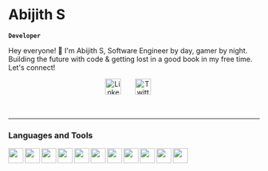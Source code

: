 # Abijith S

**`Developer`**

Hey everyone! 🚀 I'm Abijith S, Software Engineer by day, gamer by night. Building the future with code & getting lost in a good book in my free time. Let's connect!

<p align="center">
  <a href="https://www.linkedin.com/in/abijith-suresh/"><img width="32px" alt="LinkedIn" title="LinkedIn" src="https://i.imgur.com/yRpa1dQ.png"/></a>
  &#8287;&#8287;&#8287;&#8287;&#8287;
  <a href="https://twitter.com/abijith_sh"><img width="32px" alt="Twitter" title="Twitter" src="https://i.imgur.com/AixJgnm.png"/></a>
  &#8287;&#8287;&#8287;&#8287;&#8287;
</p>

<br/>

---

### Languages and Tools

  <img align="left" width="30px" style="padding right:10px" src="https://cdn.jsdelivr.net/gh/devicons/devicon@latest/icons/python/python-original.svg" />
  <img align="left" width="30px" style="padding right:10px" src="https://cdn.jsdelivr.net/gh/devicons/devicon@latest/icons/html5/html5-original.svg" />
  <img align="left" width="30px" style="padding right:10px" src="https://cdn.jsdelivr.net/gh/devicons/devicon@latest/icons/css3/css3-original.svg" />
  <img align="left" width="30px" style="padding right:10px" src="https://cdn.jsdelivr.net/gh/devicons/devicon@latest/icons/javascript/javascript-original.svg" />
  <img align="left" width="30px" style="padding right:10px" src="https://cdn.jsdelivr.net/gh/devicons/devicon@latest/icons/java/java-original.svg" />
  <img align="left" width="30px" style="padding right:10px" src="https://cdn.jsdelivr.net/gh/devicons/devicon@latest/icons/c/c-original.svg" />
  <img align="left" width="30px" style="padding right:10px" src="https://cdn.jsdelivr.net/gh/devicons/devicon@latest/icons/cplusplus/cplusplus-original.svg" />
  <img align="left" width="30px" style="padding right:10px" src="https://cdn.jsdelivr.net/gh/devicons/devicon@latest/icons/django/django-plain.svg" />
  <img align="left" width="30px" style="padding right:10px" src="https://cdn.jsdelivr.net/gh/devicons/devicon@latest/icons/react/react-original.svg" />
  <img align="left" width="30px" style="padding right:10px" src="https://cdn.jsdelivr.net/gh/devicons/devicon@latest/icons/nodejs/nodejs-original.svg" />
  <img align="left" width="30px" style="padding right:10px" src="https://cdn.jsdelivr.net/gh/devicons/devicon@latest/icons/vscode/vscode-original.svg" />
  
  
  

  
